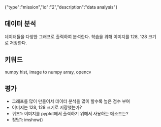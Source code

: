 {"type":"mission","id":"2","description":"data analysis"}
## 데이터 분석
데이터들을 다양한 그래프로 출력하여 분석한다.
학습을 위해 이미지를 128, 128 크기로 저장한다.
## 키워드
numpy hist, image to numpy array, opencv
## 평가
* 그래프를 많이 만들어서 데이터 분석을 많이 할수록 높은 점수 부여
* 이미지는 128, 128 크기로 저장했는가?
* 퀴즈1: 이미지를 pyplot에서 출력하기 위해서 사용하는 메소드는?
* 정답1: imshow()

 

